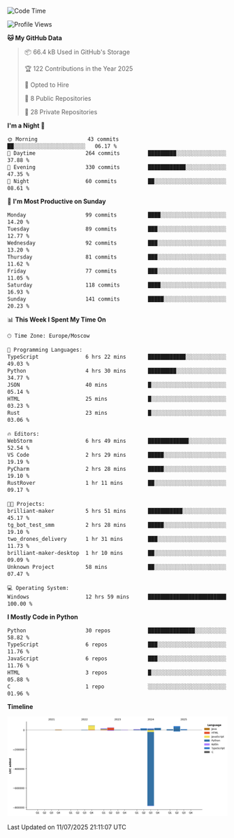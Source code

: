 <!--START_SECTION:waka-->
![Code Time](http://img.shields.io/badge/Code%20Time-720%20hrs%207%20mins-blue)

![Profile Views](http://img.shields.io/badge/Profile%20Views-0-blue)

**🐱 My GitHub Data** 

> 📦 66.4 kB Used in GitHub's Storage 
 > 
> 🏆 122 Contributions in the Year 2025
 > 
> 💼 Opted to Hire
 > 
> 📜 8 Public Repositories 
 > 
> 🔑 28 Private Repositories 
 > 
**I'm a Night 🦉** 

```text
🌞 Morning                43 commits          ██░░░░░░░░░░░░░░░░░░░░░░░   06.17 % 
🌆 Daytime                264 commits         █████████░░░░░░░░░░░░░░░░   37.88 % 
🌃 Evening                330 commits         ████████████░░░░░░░░░░░░░   47.35 % 
🌙 Night                  60 commits          ██░░░░░░░░░░░░░░░░░░░░░░░   08.61 % 
```
📅 **I'm Most Productive on Sunday** 

```text
Monday                   99 commits          ████░░░░░░░░░░░░░░░░░░░░░   14.20 % 
Tuesday                  89 commits          ███░░░░░░░░░░░░░░░░░░░░░░   12.77 % 
Wednesday                92 commits          ███░░░░░░░░░░░░░░░░░░░░░░   13.20 % 
Thursday                 81 commits          ███░░░░░░░░░░░░░░░░░░░░░░   11.62 % 
Friday                   77 commits          ███░░░░░░░░░░░░░░░░░░░░░░   11.05 % 
Saturday                 118 commits         ████░░░░░░░░░░░░░░░░░░░░░   16.93 % 
Sunday                   141 commits         █████░░░░░░░░░░░░░░░░░░░░   20.23 % 
```


📊 **This Week I Spent My Time On** 

```text
🕑︎ Time Zone: Europe/Moscow

💬 Programming Languages: 
TypeScript               6 hrs 22 mins       ████████████░░░░░░░░░░░░░   49.03 % 
Python                   4 hrs 30 mins       █████████░░░░░░░░░░░░░░░░   34.77 % 
JSON                     40 mins             █░░░░░░░░░░░░░░░░░░░░░░░░   05.14 % 
HTML                     25 mins             █░░░░░░░░░░░░░░░░░░░░░░░░   03.23 % 
Rust                     23 mins             █░░░░░░░░░░░░░░░░░░░░░░░░   03.06 % 

🔥 Editors: 
WebStorm                 6 hrs 49 mins       █████████████░░░░░░░░░░░░   52.54 % 
VS Code                  2 hrs 29 mins       █████░░░░░░░░░░░░░░░░░░░░   19.19 % 
PyCharm                  2 hrs 28 mins       █████░░░░░░░░░░░░░░░░░░░░   19.10 % 
RustRover                1 hr 11 mins        ██░░░░░░░░░░░░░░░░░░░░░░░   09.17 % 

🐱‍💻 Projects: 
brilliant-maker          5 hrs 51 mins       ███████████░░░░░░░░░░░░░░   45.17 % 
tg_bot_test_smm          2 hrs 28 mins       █████░░░░░░░░░░░░░░░░░░░░   19.10 % 
two_drones_delivery      1 hr 31 mins        ███░░░░░░░░░░░░░░░░░░░░░░   11.73 % 
brilliant-maker-desktop  1 hr 10 mins        ██░░░░░░░░░░░░░░░░░░░░░░░   09.09 % 
Unknown Project          58 mins             ██░░░░░░░░░░░░░░░░░░░░░░░   07.47 % 

💻 Operating System: 
Windows                  12 hrs 59 mins      █████████████████████████   100.00 % 
```

**I Mostly Code in Python** 

```text
Python                   30 repos            ███████████████░░░░░░░░░░   58.82 % 
TypeScript               6 repos             ███░░░░░░░░░░░░░░░░░░░░░░   11.76 % 
JavaScript               6 repos             ███░░░░░░░░░░░░░░░░░░░░░░   11.76 % 
HTML                     3 repos             █░░░░░░░░░░░░░░░░░░░░░░░░   05.88 % 
C                        1 repo              ░░░░░░░░░░░░░░░░░░░░░░░░░   01.96 % 
```



**Timeline**

![Lines of Code chart](https://raw.githubusercontent.com/adlemx/adlemx/main/assets/bar_graph.png)


 Last Updated on 11/07/2025 21:11:07 UTC
<!--END_SECTION:waka-->
